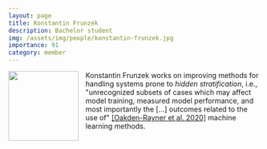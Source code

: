 ```yaml
---
layout: page
title: Konstantin Frunzek
description: Bachelor student
img: /assets/img/people/konstantin-frunzek.jpg
importance: 91
category: member
---
```


<img src="{{ page.img }}" style="float: left; width: 10em; padding-right: 1em; padding-bottom: 1em"/>

Konstantin Frunzek works on improving methods for handling systems prone to *hidden stratification*, i.e., "unrecognized subsets of cases which may affect model training, measured model performance, and most importantly the [...] outcomes related to the use of" [[Oakden-Rayner et al. 2020]](https://www.ncbi.nlm.nih.gov/pmc/articles/PMC7665161) machine learning methods.
